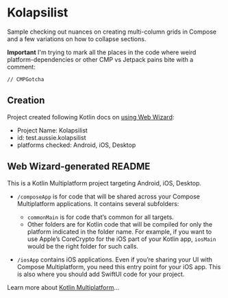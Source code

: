 # Kolapsilist

Sample checking out nuances on creating multi-column grids in Compose and a few variations on how to collapse sections.

**Important** I'm trying to mark all the places in the code where weird platform-dependencies or other CMP vs Jetpack pains bite with a comment:

`// CMPGotcha`

## Creation
Project created following Kotlin docs on [using Web Wizard][k1]:
- Project Name: Kolapsilist
- id: test.aussie.kolapsilist
- platforms checked: Android, iOS, Desktop

[k1]: https://www.jetbrains.com/help/kotlin-multiplatform-dev/compose-multiplatform-create-first-app.html#create-a-project-using-the-wizard

## Web Wizard-generated README
This is a Kotlin Multiplatform project targeting Android, iOS, Desktop.

* `/composeApp` is for code that will be shared across your Compose Multiplatform applications.
  It contains several subfolders:
  - `commonMain` is for code that’s common for all targets.
  - Other folders are for Kotlin code that will be compiled for only the platform indicated in the folder name.
    For example, if you want to use Apple’s CoreCrypto for the iOS part of your Kotlin app,
    `iosMain` would be the right folder for such calls.

* `/iosApp` contains iOS applications. Even if you’re sharing your UI with Compose Multiplatform, 
  you need this entry point for your iOS app. This is also where you should add SwiftUI code for your project.


Learn more about [Kotlin Multiplatform](https://www.jetbrains.com/help/kotlin-multiplatform-dev/get-started.html)…